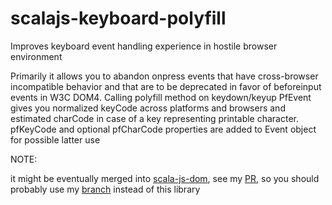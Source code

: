 scalajs-keyboard-polyfill
=========================

Improves keyboard event handling experience in hostile browser environment

Primarily it allows you to abandon onpress events that have cross-browser incompatible behavior and
that are to be deprecated in favor of beforeinput events in W3C DOM4. Calling polyfill method on keydown/keyup PfEvent
gives you normalized keyCode across platforms and browsers and estimated charCode in case of a key representing
printable character. pfKeyCode and optional pfCharCode properties are added to Event object for possible latter use

NOTE: 

it might be eventually merged into [scala-js-dom](https://github.com/scala-js/scala-js-dom), see my [PR](https://github.com/scala-js/scala-js-dom/pull/61),
so you should probably use my [branch](https://github.com/l15k4/scala-js-dom/tree/keyboard-polyfill) instead of this library
